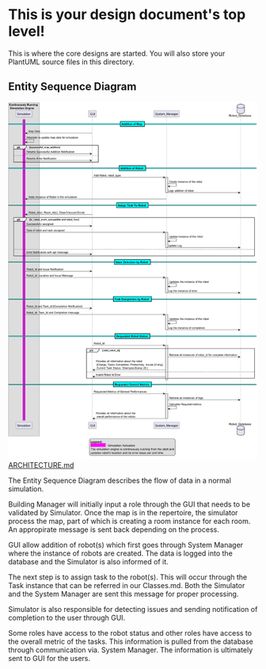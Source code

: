 # This is your design document's top level!

This is where the core designs are started.
You will also store your PlantUML source files in this directory.

## Entity Sequence Diagram 
![Entity Sequence Diagram (UI to Various Systems)](./Entities_Sequence_Diagram/image.png "")
[ARCHITECTURE.md](Architecture/ARCHITECTURE.md)

The Entity Sequence Diagram describes the flow of data in a normal simulation. 

Building Manager will initially input a role through the GUI that needs to be validated by Simulator. Once the map is in the repertoire, the simulator process the map, part of which is creating a room instance for each room. An appropirate message is sent back depending on the process. 

GUI allow addition of robot(s) which first goes through System Manager where the instance of robots are created. The data is logged into the database and the Simulator is also informed of it. 

The next step is to assign task to the robot(s). This will occur through the Task instance that can be referred in our Classes.md. Both the Simulator and the System Manager are sent this message for proper processing. 

Simulator is also responsible for detecting issues and sending notification of completion to the user through GUI. 

Some roles have access to the robot status and other roles have access to the overall metric of the tasks. This information is pulled from the database through communication via. System Manager. The information is ultimately sent to GUI for the users. 









